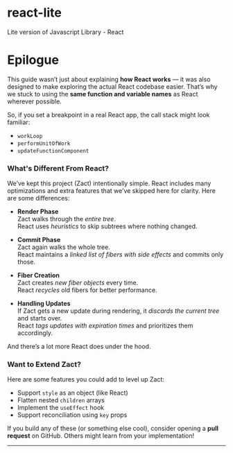 # react-lite
Lite version of Javascript Library - React

# Epilogue

This guide wasn’t just about explaining **how React works** — it was also designed to make exploring the actual React codebase easier. That’s why we stuck to using the **same function and variable names** as React wherever possible.

So, if you set a breakpoint in a real React app, the call stack might look familiar:

- `workLoop`
- `performUnitOfWork`
- `updateFunctionComponent`

### What's Different From React?

We’ve kept this project (Zact) intentionally simple. React includes many optimizations and extra features that we’ve skipped here for clarity. Here are some differences:

- **Render Phase**  
  Zact walks through the *entire tree*.  
  React uses *heuristics* to skip subtrees where nothing changed.

- **Commit Phase**  
  Zact again walks the whole tree.  
  React maintains a *linked list of fibers with side effects* and commits only those.

- **Fiber Creation**  
  Zact creates *new fiber objects* every time.  
  React *recycles* old fibers for better performance.

- **Handling Updates**  
  If Zact gets a new update during rendering, it *discards the current tree* and starts over.  
  React *tags updates with expiration times* and prioritizes them accordingly.

And there’s a lot more React does under the hood.

### Want to Extend Zact?

Here are some features you could add to level up Zact:

- Support `style` as an object (like React)
- Flatten nested `children` arrays
- Implement the `useEffect` hook
- Support reconciliation using `key` props

If you build any of these (or something else cool), consider opening a **pull request** on GitHub. Others might learn from your implementation!

---
